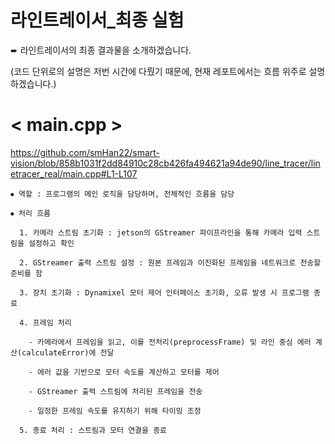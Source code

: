 # 라인트레이서_최종 실험

➨ 라인트레이서의 최종 결과물을 소개하겠습니다.

(코드 단위로의 설명은 저번 시간에 다뤘기 때문에, 현재 레포트에서는 흐름 위주로 설명하겠습니다.)

# < main.cpp >

https://github.com/smHan22/smart-vision/blob/858b1031f2dd84910c28cb426fa494621a94de90/line_tracer/linetracer_real/main.cpp#L1-L107

```
⦁ 역할 : 프로그램의 메인 로직을 담당하며, 전체적인 흐름을 담당

⦁ 처리 흐름

  1. 카메라 스트림 초기화 : jetson의 GStreamer 파이프라인을 통해 카메라 입력 스트림을 설정하고 확인

  2. GStreamer 출력 스트림 설정 : 원본 프레임과 이진화된 프레임을 네트워크로 전송할 준비를 함

  3. 장치 초기화 : Dynamixel 모터 제어 인터페이스 초기화, 오류 발생 시 프로그램 종료

  4. 프레임 처리

    - 카메라에서 프레임을 읽고, 이를 전처리(preprocessFrame) 및 라인 중심 에러 계산(calculateError)에 전달

    - 에러 값을 기반으로 모터 속도를 계산하고 모터를 제어

    - GStreamer 출력 스트림에 처리된 프레임을 전송

    - 일정한 프레임 속도를 유지하기 위해 타이밍 조정

  5. 종료 처리 : 스트림과 모터 연결을 종료 
```
